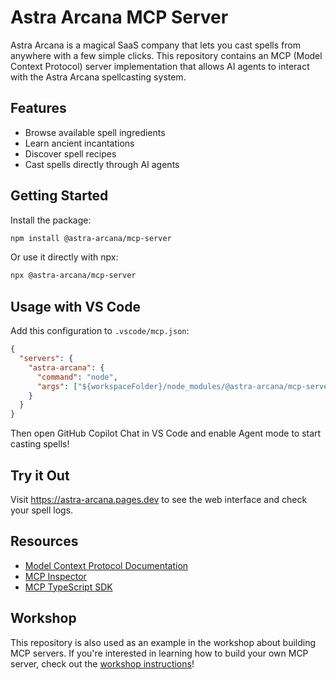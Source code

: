 # Astra Arcana MCP Server

Astra Arcana is a magical SaaS company that lets you cast spells from anywhere with a few simple clicks. This repository contains an MCP (Model Context Protocol) server implementation that allows AI agents to interact with the Astra Arcana spellcasting system.

## Features

- Browse available spell ingredients
- Learn ancient incantations
- Discover spell recipes
- Cast spells directly through AI agents

## Getting Started

Install the package:

```bash
npm install @astra-arcana/mcp-server
```

Or use it directly with npx:

```bash
npx @astra-arcana/mcp-server
```

## Usage with VS Code

Add this configuration to `.vscode/mcp.json`:

```json
{
  "servers": {
    "astra-arcana": {
      "command": "node",
      "args": ["${workspaceFolder}/node_modules/@astra-arcana/mcp-server/main.js"]
    }
  }
}
```

Then open GitHub Copilot Chat in VS Code and enable Agent mode to start casting spells!

## Try it Out

Visit https://astra-arcana.pages.dev to see the web interface and check your spell logs.

## Resources

- [Model Context Protocol Documentation](https://modelcontextprotocol.io/introduction)
- [MCP Inspector](https://github.com/modelcontextprotocol/inspector)
- [MCP TypeScript SDK](https://github.com/modelcontextprotocol/typescript-sdk)

## Workshop

This repository is also used as an example in the workshop about building MCP servers. If you're interested in learning how to build your own MCP server, check out the [workshop instructions](workshop/00_welcome.md)!
